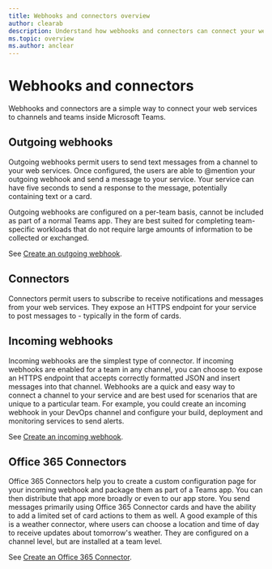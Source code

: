 ```yaml
---
title: Webhooks and connectors overview
author: clearab
description: Understand how webhooks and connectors can connect your web services to the Teams client.
ms.topic: overview
ms.author: anclear
---
```

# Webhooks and connectors

Webhooks and connectors are a simple way to connect your web services to channels and teams inside Microsoft Teams.

## Outgoing webhooks

Outgoing webhooks permit users to send text messages from a channel to your web services. Once configured, the users are able to @mention your outgoing webhook and send a message to your service. Your service can have five seconds to send a response to the message, potentially containing text or a card.

Outgoing webhooks are configured on a per-team basis, cannot be included as part of a normal Teams app. They are best suited for completing team-specific workloads that do not require large amounts of information to be collected or exchanged.

See [Create an outgoing webhook](~/webhooks-and-connectors/how-to/add-outgoing-webhook.md).

## Connectors

Connectors permit users to subscribe to receive notifications and messages from your web services. They expose an HTTPS endpoint for your service to post messages to - typically in the form of cards.

## Incoming webhooks

Incoming webhooks are the simplest type of connector. If incoming webhooks are enabled for a team in any channel, you can choose to expose an HTTPS endpoint that  accepts correctly formatted JSON and insert messages into that channel. Webhooks are a quick and easy way to connect a channel to your service and are best used for scenarios that are unique to a particular team. For example, you could create an incoming webhook in your DevOps channel and configure your build, deployment and monitoring services to send alerts.

See [Create an incoming webhook](~/webhooks-and-connectors/how-to/add-incoming-webhook.md).

## Office 365 Connectors

Office 365 Connectors help you to create a custom configuration page for your incoming webhook and package them as part of a Teams app. You can then distribute that app more broadly or even to our app store. You send messages primarily using Office 365 Connector cards and have the ability to add a limited set of card actions to them as well. A good example of this is a weather connector, where users can choose a location and time of day to receive updates about tomorrow's weather. They are configured on a channel level, but are installed at a team level.

See [Create an Office 365 Connector](~/webhooks-and-connectors/how-to/connectors-creating.md).
